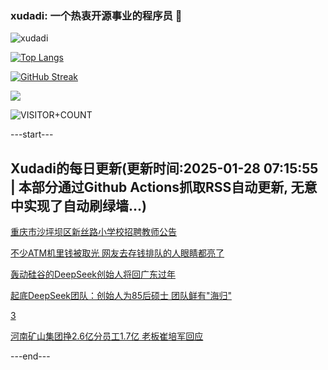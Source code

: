 ### xudadi: 一个热衷开源事业的程序员 👋

![xudadi](https://github-readme-stats-git-masterorgs-github-readme-stats-team.vercel.app/api?username=xudadi)

[![Top Langs](https://github-readme-stats.vercel.app/api/top-langs/?username=xudadi)](https://github.com/anuraghazra/github-readme-stats)

[![GitHub Streak](https://streak-stats.demolab.com?user=xudadi&locale=zh_Hans)](https://git.io/streak-stats)

![](https://raw.githubusercontent.com/xudadi/xudadi/main/assets/github-contribution-grid-snake.svg)

![VISITOR+COUNT](https://komarev.com/ghpvc/?username=xudadi&label=VISITOR+COUNT)


---start---

## Xudadi的每日更新(更新时间:2025-01-28 07:15:55 | 本部分通过Github Actions抓取RSS自动更新, 无意中实现了自动刷绿墙...)

[重庆市沙坪坝区新丝路小学校招聘教师公告](https://www.gongkaoleida.com/article/2277560)

[不少ATM机里钱被取光 网友去存钱排队的人眼睛都亮了](https://m.163.com/news/article/JMUMVA6N0001899O.html)

[轰动硅谷的DeepSeek创始人将回广东过年](https://m.163.com/news/article/JMTPDFV90530NLC9.html)

[起底DeepSeek团队：创始人为85后硕士 团队鲜有"海归"](https://m.163.com/news/article/JMTVDC0N0512B07B.html)

[3](https://m.163.com/touch/news/sub/domestic)

[河南矿山集团挣2.6亿分员工1.7亿 老板崔培军回应](https://m.163.com/news/article/JMTU86S10550B6IS.html)

---end---
